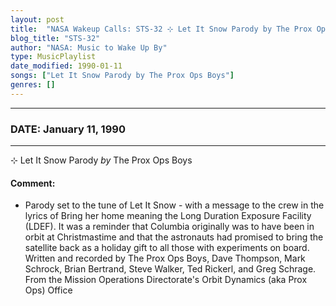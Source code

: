 ```yaml
---
layout: post
title:  "NASA Wakeup Calls: STS-32 ⊹ Let It Snow Parody by The Prox Ops Boys ✷ January 11, 1990"
blog_title: "STS-32"
author: "NASA: Music to Wake Up By"
type: MusicPlaylist
date_modified: 1990-01-11
songs: ["Let It Snow Parody by The Prox Ops Boys"]
genres: []
---
```


----
### DATE: January 11, 1990
----
⊹ Let It Snow Parody *by* The Prox Ops Boys  

#### Comment:
* Parody set to the tune of Let It Snow - with a message to the crew in the lyrics of Bring her home meaning the Long Duration Exposure Facility (LDEF). It was a reminder that Columbia originally was to have been in orbit at Christmastime and that the astronauts had promised to bring the satellite back as a holiday gift to all those with experiments on board. Written and recorded by The Prox Ops Boys, Dave Thompson, Mark Schrock, Brian Bertrand, Steve Walker, Ted Rickerl, and Greg Schrage. From the Mission Operations Directorate's Orbit Dynamics (aka Prox Ops) Office



<br/>
<center>
	<a target="_blank"
	   href="https://twitter.com/intent/tweet?hashtags=Space,NASA,Playlist,NASAWakeupCalls,SpaceProgram&text=🚀 {{ page.author}}, '{{ page.songs.first }}' {{ page.title }}, {{ page.date | date: '%B %d, %Y' }}, {{ site.url }}{{ page.url }}&via=nasawakeupcalls"><i class="fab fa-twitter" title="Tweet this page" alt="Tweet this page" style="font-size: 1.3em;"></i></a>
	&nbsp; 	<i class="fas fa-user-astronaut" style="font-size: 1.5em;"></i> &nbsp;
    <a id="custom_amazon_link"
       type="amzn" search="#"
       category="popular music">
    <i class="fab fa-amazon" style="font-size: 1.3em;"></i></a>
</center>

<!-- Randomly resolve an individual entry from a song array -->
<script src="/assets/javascript/seedrandom.min.js"></script>
<script>
  var wake_me_up = ["Let It Snow Parody by The Prox Ops Boys"];
  var prng = new Math.seedrandom();
  function randomSong() {
    song = wake_me_up[Math.floor(Math.random() * wake_me_up.length)];
    var amazon_link = document.getElementById("custom_amazon_link");
    amazon_link.setAttribute("search", song);
  }
  window.onload = randomSong();
</script>
